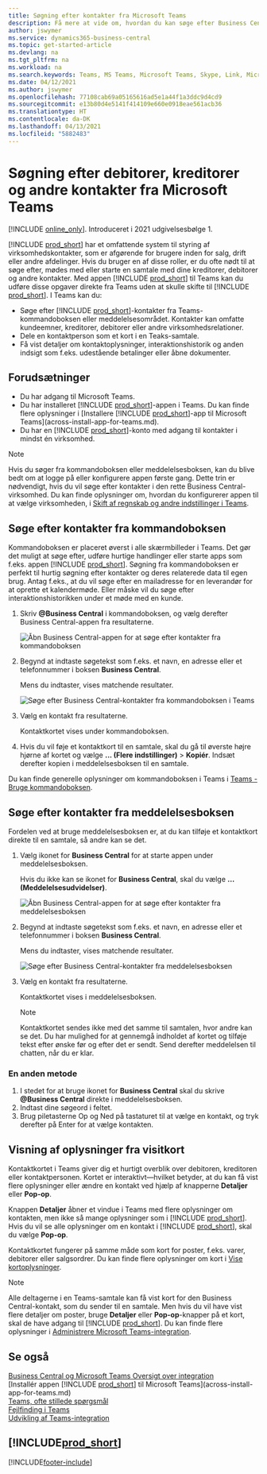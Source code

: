 ```yaml
---
title: Søgning efter kontakter fra Microsoft Teams
description: Få mere at vide om, hvordan du kan søge efter Business Central-debitorer, -kreditorer og andre kontakter fra Microsoft Teams.
author: jswymer
ms.service: dynamics365-business-central
ms.topic: get-started-article
ms.devlang: na
ms.tgt_pltfrm: na
ms.workload: na
ms.search.keywords: Teams, MS Teams, Microsoft Teams, Skype, Link, Microsoft 365, contacts, search, messaging extensions
ms.date: 04/12/2021
ms.author: jswymer
ms.openlocfilehash: 77108cab69a05165616ad5e1a44f1a3ddc9d4cd9
ms.sourcegitcommit: e13b80d4e5141f414109e660e0918eae561acb36
ms.translationtype: HT
ms.contentlocale: da-DK
ms.lasthandoff: 04/13/2021
ms.locfileid: "5882483"
---
```

# <a name="searching-for-customers-vendors-and-other-contacts-from-microsoft-teams"></a>Søgning efter debitorer, kreditorer og andre kontakter fra Microsoft Teams

[!INCLUDE [online_only](includes/online_only.md)]. Introduceret i 2021 udgivelsesbølge 1.

[!INCLUDE [prod_short](includes/prod_short.md)] har et omfattende system til styring af virksomhedskontakter, som er afgørende for brugere inden for salg, drift eller andre afdelinger. Hvis du bruger en af disse roller, er du ofte nødt til at søge efter, mødes med eller starte en samtale med dine kreditorer, debitorer og andre kontakter. Med appen [!INCLUDE [prod_short](includes/prod_short.md)] til Teams kan du udføre disse opgaver direkte fra Teams uden at skulle skifte til [!INCLUDE [prod_short](includes/prod_short.md)]. I Teams kan du:

- Søge efter [!INCLUDE [prod_short](includes/prod_short.md)]-kontakter fra Teams-kommandoboksen eller meddelelsesområdet. Kontakter kan omfatte kundeemner, kreditorer, debitorer eller andre virksomhedsrelationer.
- Dele en kontaktperson som et kort i en Teaks-samtale.
- Få vist detaljer om kontaktoplysninger, interaktionshistorik og anden indsigt som f.eks. udestående betalinger eller åbne dokumenter.

## <a name="prerequisites"></a>Forudsætninger

- Du har adgang til Microsoft Teams.
- Du har installeret [!INCLUDE [prod_short](includes/prod_short.md)]-appen i Teams. Du kan finde flere oplysninger i [Installere [!INCLUDE [prod_short](includes/prod_short.md)]-app til Microsoft Teams](across-install-app-for-teams.md).
- Du har en [!INCLUDE [prod_short](includes/prod_short.md)]-konto med adgang til kontakter i mindst én virksomhed.

> [!NOTE]
> Hvis du søger fra kommandoboksen eller meddelelsesboksen, kan du blive bedt om at logge på eller konfigurere appen første gang. Dette trin er nødvendigt, hvis du vil søge efter kontakter i den rette Business Central-virksomhed. Du kan finde oplysninger om, hvordan du konfigurerer appen til at vælge virksomheden, i [Skift af regnskab og andre indstillinger i Teams](across-teams-settings.md).

## <a name="look-up-contacts-from-the-command-box"></a>Søge efter kontakter fra kommandoboksen

Kommandoboksen er placeret øverst i alle skærmbilleder i Teams. Det gør det muligt at søge efter, udføre hurtige handlinger eller starte apps som f.eks. appen [!INCLUDE [prod_short](includes/prod_short.md)]. Søgning fra kommandoboksen er perfekt til hurtig søgning efter kontakter og deres relaterede data til egen brug. Antag f.eks., at du vil søge efter en mailadresse for en leverandør for at oprette et kalendermøde. Eller måske vil du søge efter interaktionshistorikken under et møde med en kunde.

1. Skriv **@Business Central** i kommandoboksen, og vælg derefter Business Central-appen fra resultaterne.

    ![Åbn Business Central-appen for at søge efter kontakter fra kommandoboksen](media/teams-contacts-command-1.png)

2. Begynd at indtaste søgetekst som f.eks. et navn, en adresse eller et telefonnummer i boksen **Business Central**.

    Mens du indtaster, vises matchende resultater.

    ![Søge efter Business Central-kontakter fra kommandoboksen i Teams](media/teams-contacts-command-2.png)
3. Vælg en kontakt fra resultaterne.

    Kontaktkortet vises under kommandoboksen.

4. Hvis du vil føje et kontaktkort til en samtale, skal du gå til øverste højre hjørne af kortet og vælge **... (Flere indstillinger)** > **Kopiér**. Indsæt derefter kopien i meddelelsesboksen til en samtale.  

Du kan finde generelle oplysninger om kommandoboksen i Teams i [Teams - Bruge kommandoboksen](https://support.microsoft.com/en-us/office/use-the-command-box-13c4e429-7324-4886-b377-5dbed539193b).

## <a name="look-up-contacts-from-the-message-compose-box"></a>Søge efter kontakter fra meddelelsesboksen

Fordelen ved at bruge meddelelsesboksen er, at du kan tilføje et kontaktkort direkte til en samtale, så andre kan se det.

1. Vælg ikonet for **Business Central** for at starte appen under meddelelsesboksen.

    Hvis du ikke kan se ikonet for **Business Central**, skal du vælge **... (Meddelelsesudvidelser)**.

    ![Åbn Business Central-appen for at søge efter kontakter fra meddelelsesboksen](media/teams-contacts-message-box.png)

2. Begynd at indtaste søgetekst som f.eks. et navn, en adresse eller et telefonnummer i boksen **Business Central**.

    Mens du indtaster, vises matchende resultater.

    ![Søge efter Business Central-kontakter fra meddelelsesboksen](media/teams-contacts-5.png)
3. Vælg en kontakt fra resultaterne.

    Kontaktkortet vises i meddelelsesboksen.

    > [!NOTE]
    > Kontaktkortet sendes ikke med det samme til samtalen, hvor andre kan se det. Du har mulighed for at gennemgå indholdet af kortet og tilføje tekst efter ønske før og efter det er sendt. Send derefter meddelelsen til chatten, når du er klar.

### <a name="heres-another-way"></a>En anden metode

1. I stedet for at bruge ikonet for **Business Central** skal du skrive **@Business Central** direkte i meddelelsesboksen.
2. Indtast dine søgeord i feltet.
3. Brug piletasterne Op og Ned på tastaturet til at vælge en kontakt, og tryk derefter på Enter for at vælge kontakten.

## <a name="viewing-contact-card-details"></a>Visning af oplysninger fra visitkort

Kontaktkortet i Teams giver dig et hurtigt overblik over debitoren, kreditoren eller kontaktpersonen. Kortet er interaktivt&mdash;hvilket betyder, at du kan få vist flere oplysninger eller ændre en kontakt ved hjælp af knapperne **Detaljer** eller **Pop-op**.

Knappen **Detaljer** åbner et vindue i Teams med flere oplysninger om kontakten, men ikke så mange oplysninger som i [!INCLUDE [prod_short](includes/prod_short.md)]. Hvis du vil se alle oplysninger om en kontakt i [!INCLUDE [prod_short](includes/prod_short.md)], skal du vælge **Pop-op**.

Kontaktkortet fungerer på samme måde som kort for poster, f.eks. varer, debitorer eller salgsordrer. Du kan finde flere oplysninger om kort i [Vise kortoplysninger](across-working-with-teams.md#view-card-details).

> [!NOTE]
> Alle deltagerne i en Teams-samtale kan få vist kort for den Business Central-kontakt, som du sender til en samtale. Men hvis du vil have vist flere detaljer om poster, bruge **Detaljer** eller **Pop-op**-knapper på et kort, skal de have adgang til [!INCLUDE [prod_short](includes/prod_short.md)]. Du kan finde flere oplysninger i [Administrere Microsoft Teams-integration](admin-teams-integration.md#minimum-requirements-1).

## <a name="see-also"></a>Se også

[Business Central og Microsoft Teams Oversigt over integration](across-teams-overview.md)  
[Installér appen [!INCLUDE [prod_short](includes/prod_short.md)] til Microsoft Teams](across-install-app-for-teams.md)  
[Teams, ofte stillede spørgsmål](teams-faq.md)  
[Fejlfinding i Teams](admin-teams-troubleshooting.md)  
[Udvikling af Teams-integration](/dynamics365/business-central/dev-itpro/developer/devenv-develop-for-teams)  

## [!INCLUDE[prod_short](includes/free_trial_md.md)]  


[!INCLUDE[footer-include](includes/footer-banner.md)]